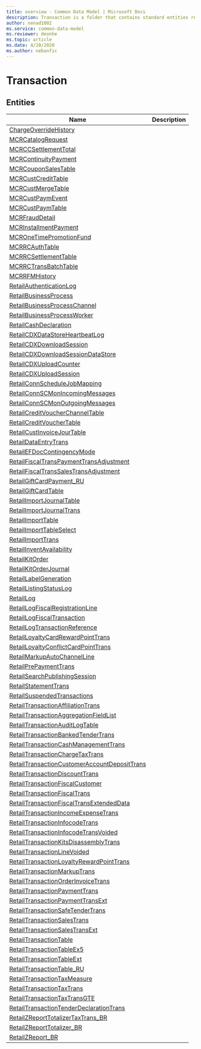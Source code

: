 ```yaml
---
title: overview - Common Data Model | Microsoft Docs
description: Transaction is a folder that contains standard entities related to the Common Data Model.
author: nenad1002
ms.service: common-data-model
ms.reviewer: deonhe
ms.topic: article
ms.date: 4/20/2020
ms.author: nebanfic
---
```


# Transaction


## Entities

|Name|Description|
|---|---|
|[ChargeOverrideHistory](ChargeOverrideHistory.md)||
|[MCRCatalogRequest](MCRCatalogRequest.md)||
|[MCRCCSettlementTotal](MCRCCSettlementTotal.md)||
|[MCRContinuityPayment](MCRContinuityPayment.md)||
|[MCRCouponSalesTable](MCRCouponSalesTable.md)||
|[MCRCustCreditTable](MCRCustCreditTable.md)||
|[MCRCustMergeTable](MCRCustMergeTable.md)||
|[MCRCustPaymEvent](MCRCustPaymEvent.md)||
|[MCRCustPaymTable](MCRCustPaymTable.md)||
|[MCRFraudDetail](MCRFraudDetail.md)||
|[MCRInstallmentPayment](MCRInstallmentPayment.md)||
|[MCROneTimePromotionFund](MCROneTimePromotionFund.md)||
|[MCRRCAuthTable](MCRRCAuthTable.md)||
|[MCRRCSettlementTable](MCRRCSettlementTable.md)||
|[MCRRCTransBatchTable](MCRRCTransBatchTable.md)||
|[MCRRFMHistory](MCRRFMHistory.md)||
|[RetailAuthenticationLog](RetailAuthenticationLog.md)||
|[RetailBusinessProcess](RetailBusinessProcess.md)||
|[RetailBusinessProcessChannel](RetailBusinessProcessChannel.md)||
|[RetailBusinessProcessWorker](RetailBusinessProcessWorker.md)||
|[RetailCashDeclaration](RetailCashDeclaration.md)||
|[RetailCDXDataStoreHeartbeatLog](RetailCDXDataStoreHeartbeatLog.md)||
|[RetailCDXDownloadSession](RetailCDXDownloadSession.md)||
|[RetailCDXDownloadSessionDataStore](RetailCDXDownloadSessionDataStore.md)||
|[RetailCDXUploadCounter](RetailCDXUploadCounter.md)||
|[RetailCDXUploadSession](RetailCDXUploadSession.md)||
|[RetailConnScheduleJobMapping](RetailConnScheduleJobMapping.md)||
|[RetailConnSCMonIncomingMessages](RetailConnSCMonIncomingMessages.md)||
|[RetailConnSCMonOutgoingMessages](RetailConnSCMonOutgoingMessages.md)||
|[RetailCreditVoucherChannelTable](RetailCreditVoucherChannelTable.md)||
|[RetailCreditVoucherTable](RetailCreditVoucherTable.md)||
|[RetailCustInvoiceJourTable](RetailCustInvoiceJourTable.md)||
|[RetailDataEntryTrans](RetailDataEntryTrans.md)||
|[RetailEFDocContingencyMode](RetailEFDocContingencyMode.md)||
|[RetailFiscalTransPaymentTransAdjustment](RetailFiscalTransPaymentTransAdjustment.md)||
|[RetailFiscalTransSalesTransAdjustment](RetailFiscalTransSalesTransAdjustment.md)||
|[RetailGiftCardPayment_RU](RetailGiftCardPayment_RU.md)||
|[RetailGiftCardTable](RetailGiftCardTable.md)||
|[RetailImportJournalTable](RetailImportJournalTable.md)||
|[RetailImportJournalTrans](RetailImportJournalTrans.md)||
|[RetailImportTable](RetailImportTable.md)||
|[RetailImportTableSelect](RetailImportTableSelect.md)||
|[RetailImportTrans](RetailImportTrans.md)||
|[RetailInventAvailability](RetailInventAvailability.md)||
|[RetailKitOrder](RetailKitOrder.md)||
|[RetailKitOrderJournal](RetailKitOrderJournal.md)||
|[RetailLabelGeneration](RetailLabelGeneration.md)||
|[RetailListingStatusLog](RetailListingStatusLog.md)||
|[RetailLog](RetailLog.md)||
|[RetailLogFiscalRegistrationLine](RetailLogFiscalRegistrationLine.md)||
|[RetailLogFiscalTransaction](RetailLogFiscalTransaction.md)||
|[RetailLogTransactionReference](RetailLogTransactionReference.md)||
|[RetailLoyaltyCardRewardPointTrans](RetailLoyaltyCardRewardPointTrans.md)||
|[RetailLoyaltyConflictCardPointTrans](RetailLoyaltyConflictCardPointTrans.md)||
|[RetailMarkupAutoChannelLine](RetailMarkupAutoChannelLine.md)||
|[RetailPrePaymentTrans](RetailPrePaymentTrans.md)||
|[RetailSearchPublishingSession](RetailSearchPublishingSession.md)||
|[RetailStatementTrans](RetailStatementTrans.md)||
|[RetailSuspendedTransactions](RetailSuspendedTransactions.md)||
|[RetailTransactionAffiliationTrans](RetailTransactionAffiliationTrans.md)||
|[RetailTransactionAggregationFieldList](RetailTransactionAggregationFieldList.md)||
|[RetailTransactionAuditLogTable](RetailTransactionAuditLogTable.md)||
|[RetailTransactionBankedTenderTrans](RetailTransactionBankedTenderTrans.md)||
|[RetailTransactionCashManagementTrans](RetailTransactionCashManagementTrans.md)||
|[RetailTransactionChargeTaxTrans](RetailTransactionChargeTaxTrans.md)||
|[RetailTransactionCustomerAccountDepositTrans](RetailTransactionCustomerAccountDepositTrans.md)||
|[RetailTransactionDiscountTrans](RetailTransactionDiscountTrans.md)||
|[RetailTransactionFiscalCustomer](RetailTransactionFiscalCustomer.md)||
|[RetailTransactionFiscalTrans](RetailTransactionFiscalTrans.md)||
|[RetailTransactionFiscalTransExtendedData](RetailTransactionFiscalTransExtendedData.md)||
|[RetailTransactionIncomeExpenseTrans](RetailTransactionIncomeExpenseTrans.md)||
|[RetailTransactionInfocodeTrans](RetailTransactionInfocodeTrans.md)||
|[RetailTransactionInfocodeTransVoided](RetailTransactionInfocodeTransVoided.md)||
|[RetailTransactionKitsDisassemblyTrans](RetailTransactionKitsDisassemblyTrans.md)||
|[RetailTransactionLineVoided](RetailTransactionLineVoided.md)||
|[RetailTransactionLoyaltyRewardPointTrans](RetailTransactionLoyaltyRewardPointTrans.md)||
|[RetailTransactionMarkupTrans](RetailTransactionMarkupTrans.md)||
|[RetailTransactionOrderInvoiceTrans](RetailTransactionOrderInvoiceTrans.md)||
|[RetailTransactionPaymentTrans](RetailTransactionPaymentTrans.md)||
|[RetailTransactionPaymentTransExt](RetailTransactionPaymentTransExt.md)||
|[RetailTransactionSafeTenderTrans](RetailTransactionSafeTenderTrans.md)||
|[RetailTransactionSalesTrans](RetailTransactionSalesTrans.md)||
|[RetailTransactionSalesTransExt](RetailTransactionSalesTransExt.md)||
|[RetailTransactionTable](RetailTransactionTable.md)||
|[RetailTransactionTableEx5](RetailTransactionTableEx5.md)||
|[RetailTransactionTableExt](RetailTransactionTableExt.md)||
|[RetailTransactionTable_RU](RetailTransactionTable_RU.md)||
|[RetailTransactionTaxMeasure](RetailTransactionTaxMeasure.md)||
|[RetailTransactionTaxTrans](RetailTransactionTaxTrans.md)||
|[RetailTransactionTaxTransGTE](RetailTransactionTaxTransGTE.md)||
|[RetailTransactionTenderDeclarationTrans](RetailTransactionTenderDeclarationTrans.md)||
|[RetailZReportTotalizerTaxTrans_BR](RetailZReportTotalizerTaxTrans_BR.md)||
|[RetailZReportTotalizer_BR](RetailZReportTotalizer_BR.md)||
|[RetailZReport_BR](RetailZReport_BR.md)||
